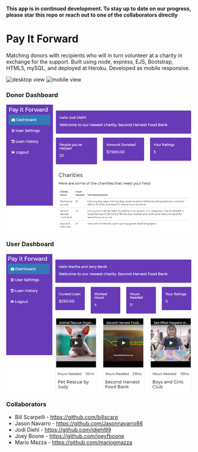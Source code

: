 __This app is in continued development.  To stay up to date on our progress, please star this repo or reach out to one of the collaborators directly__

# Pay It Forward

Matching donors with recipients who will in turn volunteer at a charity in exchange for the support. Built using node, express, EJS, Bootstrap, HTML5, mySQL, and deployed at Heroku.  Developed as mobile responsive.

![desktop view](desktop_view.png "Desktop View")
![mobile view](mobile_view.png "Mobile View")

### Donor Dashboard
![Donor Dashboard](dashboard_donor.png "Donor Dashboard")

### User Dashboard
![User Dashboard](dashboard_user.png "User Dashboard")

### Collaborators
* Bill Scarpelli - https://github.com/billscarp
* Jason Navarro - https://github.com/Jasonnavarro86
* Jodi Diehl - https://github.com/jdiehl99
* Joey Boone - https://github.com/joeyfboone
* Mario Mazza - https://github.com/mariogmazza
